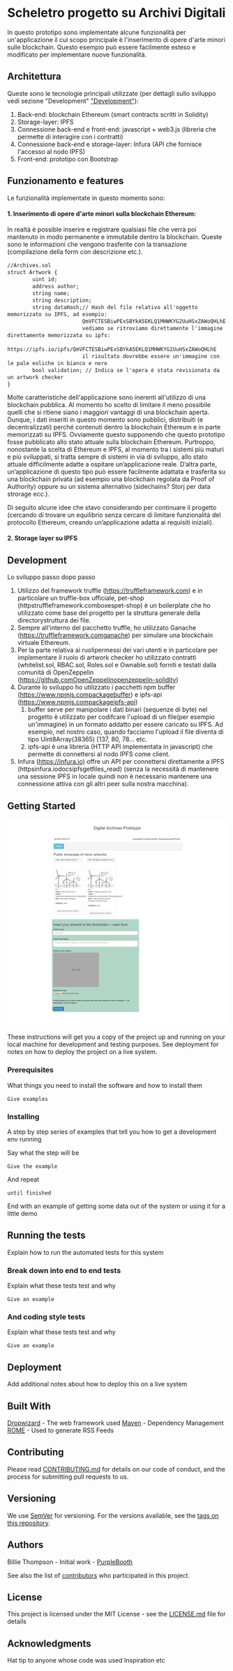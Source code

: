 # Scheletro progetto su Archivi Digitali

In questo prototipo sono implementate alcune funzionalità per un'applicazione il cui scopo principale è l'inserimento di opere d'arte minori sulle blockchain. Questo esempio può essere facilmente esteso e modificato per implementare nuove funzionalità.

## Architettura

Queste sono le tecnologie principali utilizzate (per dettagli sullo sviluppo vedi sezione "Development" ["Development"](https://github.com/lukasd2/DigitalArchivesPrototype#development)): 

1. Back-end: blockchain Ethereum (smart contracts scritti in Solidity)
2. Storage-layer: IPFS
2. Connessione back-end e front-end:  javascript + web3.js (libreria che permette di interagire con i contratti)
2. Connessione back-end e storage-layer: Infura (API che fornisce l'accesso al nodo IPFS)
3. Front-end: prototipo con Bootstrap

## Funzionamento e features

Le funzionalità implementate in questo momento sono:
#### 1. Inserimento di opere d'arte minori sulla blockchain Ethereum:
In realtà è possible inserire e registrare qualsiasi file che verrà poi mantenuto in modo permanente e immutabile dentro la blockchain.
Queste sono le informazioni che vengono trasferite con la transazione (compilazione della form con descrizione etc.).
```
//Archives.sol 
struct Artwork {
        uint id;
        address author;
        string name;
        string description;
        string dataHash;// Hash del file relativo all'oggetto memorizzato su IPFS, ad esempio:
                        QmVFCTESBiwPExSBYkA5EKLQ1MHWKYG2UuHSxZAWoQHLhE 
                        vediamo se ritroviamo direttamente l'immagine direttamente memorizzata su ipfs:
                        https://ipfs.io/ipfs/QmVFCTESBiwPExSBYkA5EKLQ1MHWKYG2UuHSxZAWoQHLhE
                        il risultato dovrebbe essere un'immagine con le pale eoliche in bianco e nero
        bool validation; // Indica se l'opera è stata revisionata da un artwork checker 
}
```   
Molte caratteristiche dell'applicazione sono inerenti all'utilizzo di una blockchain pubblica. Al momento ho scelto di limitare il meno possibile quelli che si ritiene siano i maggiori vantaggi di una blockchain aperta. Dunque, i dati inseriti in questo momento sono pubblici, distribuiti (e decentralizzati) perché contenuti dentro la blockchain Ethereum e in parte memorizzati su IPFS. Ovviamente questo supponendo che questo prototipo fosse pubblicato allo stato attuale sulla blockchain Ethereum. 
Purtroppo, nonostante la scelta di Ethereum e IPFS, al momento tra i sistemi più maturi e più sviluppati, si tratta sempre di sistemi in via di sviluppo, allo stato attuale difficilmente adatte a ospitare un’applicazione reale. D’altra parte, un’applicazione di questo tipo può essere facilmente adattata e trasferita su una blockchain privata (ad esempio una blockchain regolata da Proof of Authority) oppure su un sistema alternativo (sidechains? Storj per data strorage ecc.).

Di seguito alcune idee che stavo considerando per continuare il progetto (cercando di trovare un equilibrio senza cercare di limitare funzionalità del protocollo Ethereum, creando un’applicazione adatta ai requisiti iniziali).


#### 2. Storage layer su IPFS


## Development

Lo sviluppo passo dopo passo
1. Utilizzo del framework truffle (https://truffleframework.com) e in particolare un truffle-box ufficiale, pet-shop (httpstruffleframework.comboxespet-shop) è un boilerplate che ho utilizzato come base del progetto per la struttura generale della directorystruttura dei file. 
1. Sempre all'interno del pacchetto truffle, ho utilizzato Ganache (https://truffleframework.comganache) per simulare una blockchain virtuale Ethereum.
2. Per la parte relativa ai ruolipermessi dei vari utenti e in particolare per implementare il ruolo di artwork checker ho utilizzato contratti (whitelist.sol, RBAC.sol, Roles.sol e Ownable.sol) forniti e testati dalla comunità di OpenZeppelin (https://github.comOpenZeppelinopenzeppelin-solidity)
1. Durante lo sviluppo ho utilizzato i pacchetti npm buffer (https://www.npmjs.compackagebuffer) e ipfs-api (https://www.npmjs.compackageipfs-api)
	1. buffer serve per manipolare i dati binari (sequenze di byte) nel progetto è utilizzato per codifcare l'upload di un file(per esempio un'immagine) in un formato addatto per essere caricato su IPFS. Ad esempio, nel nostro caso, quando facciamo l'upload il file diventa di tipo Uint8Array(38365) [137, 80, 78... etc.
	2. ipfs-api è una libreria (HTTP API implementata in javascript) che permette di connettersi al nodo IPFS come client. 
1. Infura (https://infura.io) offre un API per connettersi direttamente a IPFS (httpsinfura.iodocsipfsgetfiles_read) (senza la necessità di mantenere una sessione IPFS in locale quindi non è necessario mantenere una connessione attiva con gli altri peer sulla nostra macchina). 
## Getting Started

![test](/src/img/1-mainpage.png)

These instructions will get you a copy of the project up and running on your local machine for development and testing purposes. See deployment for notes on how to deploy the project on a live system.

### Prerequisites

What things you need to install the software and how to install them

```
Give examples
```

### Installing

A step by step series of examples that tell you how to get a development env running

Say what the step will be

```
Give the example
```

And repeat

```
until finished
```

End with an example of getting some data out of the system or using it for a little demo

## Running the tests

Explain how to run the automated tests for this system

### Break down into end to end tests

Explain what these tests test and why

```
Give an example
```

### And coding style tests

Explain what these tests test and why

```
Give an example
```

## Deployment

Add additional notes about how to deploy this on a live system

## Built With

 [Dropwizard](httpwww.dropwizard.io1.0.2docs) - The web framework used
 [Maven](httpsmaven.apache.org) - Dependency Management
 [ROME](httpsrometools.github.iorome) - Used to generate RSS Feeds

## Contributing

Please read [CONTRIBUTING.md](httpsgist.github.comPurpleBoothb24679402957c63ec426) for details on our code of conduct, and the process for submitting pull requests to us.

## Versioning

We use [SemVer](httpsemver.org) for versioning. For the versions available, see the [tags on this repository](httpsgithub.comyourprojecttags). 

## Authors

 Billie Thompson - Initial work - [PurpleBooth](httpsgithub.comPurpleBooth)

See also the list of [contributors](httpsgithub.comyourprojectcontributors) who participated in this project.

## License

This project is licensed under the MIT License - see the [LICENSE.md](LICENSE.md) file for details

## Acknowledgments

 Hat tip to anyone whose code was used
 Inspiration
 etc
